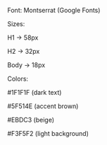 Font: Montserrat (Google Fonts)

Sizes:

H1 → 58px

H2 → 32px

Body → 18px

Colors:

#1F1F1F (dark text)

#5F514E (accent brown)

#EBDC3 (beige)

#F3F5F2 (light background)